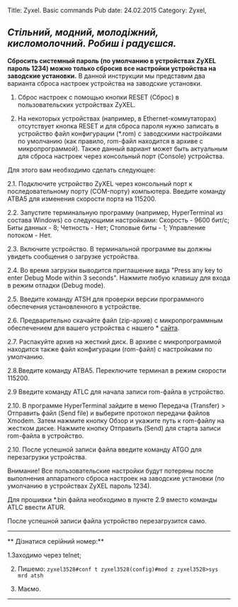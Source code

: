 Title: Zyxel. Basic commands
Pub date: 24.02.2015
Category: Zyxel, 

_Стільний, модний, молодіжний, кисломолочний. Робиш і радуєшся._
-----


**Сбросить системный пароль (по умолчанию в устройствах ZyXEL пароль 1234) можно только сбросив все настройки устройства на заводские установки.**
В данной инструкции мы представим два варианта сброса настроек устройства на заводские установки.

1. Сброс настроек с помощью кнопки RESET (Сброс) в пользовательских устройствах ZyXEL.

2. На некоторых устройствах (например, в Ethernet-коммутаторах) отсутствует кнопка RESET и для сброса пароля нужно записать в устройство файл конфигурации (*.rom) с заводскими настройками по умолчанию (как правило, rom-файл находится в архиве с микропрограммой). Также данный вариант может быть актуальным для сброса настроек через консольный порт (Console) устройства.



Для этого вам необходимо сделать следующее:

2.1. Подключите устройство ZyXEL через консольный порт к последовательному порту (COM-порту) компьютера. Введите команду ATBA5 для изменения скорости порта на 115200.

2.2. Запустите терминальную программу (например, HyperTerminal из состава Windows) со следующими настройками: Скорость - 9600 бит/с; Биты данных - 8; Четность - Нет; Стоповые биты - 1; Управление потоком - Нет.

2.3. Включите устройство. В терминальной программе вы должны увидеть сообщения о загрузке устройства.

2.4. Во время загрузки выводится приглашение вида "Press any key to enter Debug Mode within 3 seconds". Нажмите любую клавишу для входа в режим отладки (Debug mode).

2.5. Введите команду ATSH для проверки версии программного обеспечения установленного в устройстве.

2.6. Предварительно скачайте файл (zip-архив) с микропрограммным обеспечением для вашего устройства с нашего * <a title="Такий собі сайт зюхеля" href="http://zyxel.ru/support/download" target="_blank">сайта</a>.

2.7. Распакуйте архив на жесткий диск. В архиве с микропрограммой находится также файл конфигурации (rom-файл) с настройками по умолчанию.

2.8.Введите команду ATBA5. Переключите терминал в режим скорости 115200.

2.9 Введите команду ATLC для начала записи rom-файла в устройство.

2.10. В программе HyperTerminal зайдите в меню Передача (Transfer) > Отправить файл (Send file) и выберите протокол передачи файлов Xmodem.
Затем нажмите кнопку Обзор и укажите путь к rom-файлу на жестком диске.
Нажмите кнопку Отправить (Send) для старта записи rom-файла в устройство.

2.10. После успешной записи файла введите команду ATGO для перезагрузки устройства.

Внимание! Все пользовательские настройки будут потеряны после выполнения аппаратного сброса настроек на заводские установки (по умолчанию в устройствах ZyXEL пароль 1234).

Для прошивки *.bin файла необходимо в пункте 2.9 вместо команды ATLC ввести ATUR.

После успешной записи файла устройство перезагрузится само.

-----

** Дізнатися серійний номер:**

1.Заходимо через telnet;

2. Пишемо:
`zyxel3528#conf t
zyxel3528(config)#mod z
zyxel3528>sys mrd atsh`

3. Маємо.
-----